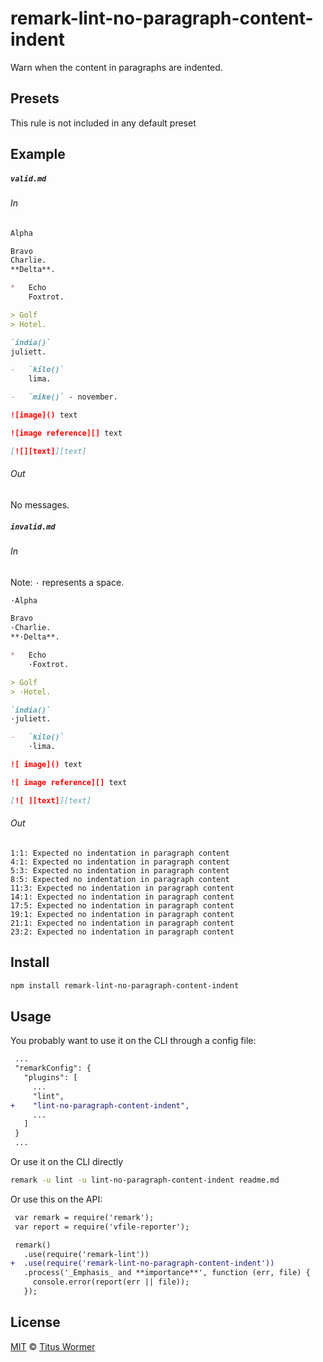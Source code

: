 <!--This file is generated-->

# remark-lint-no-paragraph-content-indent

Warn when the content in paragraphs are indented.

## Presets

This rule is not included in any default preset

## Example

##### `valid.md`

###### In

```markdown
Alpha

Bravo
Charlie.
**Delta**.

*   Echo
    Foxtrot.

> Golf
> Hotel.

`india()`
juliett.

-   `kilo()`
    lima.

-   `mike()` - november.

![image]() text

![image reference][] text

[![][text]][text]
```

###### Out

No messages.

##### `invalid.md`

###### In

Note: `·` represents a space.

```markdown
·Alpha

Bravo
·Charlie.
**·Delta**.

*   Echo
    ·Foxtrot.

> Golf
> ·Hotel.

`india()`
·juliett.

-   `kilo()`
    ·lima.

![ image]() text

![ image reference][] text

[![ ][text]][text]
```

###### Out

```text
1:1: Expected no indentation in paragraph content
4:1: Expected no indentation in paragraph content
5:3: Expected no indentation in paragraph content
8:5: Expected no indentation in paragraph content
11:3: Expected no indentation in paragraph content
14:1: Expected no indentation in paragraph content
17:5: Expected no indentation in paragraph content
19:1: Expected no indentation in paragraph content
21:1: Expected no indentation in paragraph content
23:2: Expected no indentation in paragraph content
```

## Install

```sh
npm install remark-lint-no-paragraph-content-indent
```

## Usage

You probably want to use it on the CLI through a config file:

```diff
 ...
 "remarkConfig": {
   "plugins": [
     ...
     "lint",
+    "lint-no-paragraph-content-indent",
     ...
   ]
 }
 ...
```

Or use it on the CLI directly

```sh
remark -u lint -u lint-no-paragraph-content-indent readme.md
```

Or use this on the API:

```diff
 var remark = require('remark');
 var report = require('vfile-reporter');

 remark()
   .use(require('remark-lint'))
+  .use(require('remark-lint-no-paragraph-content-indent'))
   .process('_Emphasis_ and **importance**', function (err, file) {
     console.error(report(err || file));
   });
```

## License

[MIT](https://github.com/remarkjs/remark-lint/blob/master/license) © [Titus Wormer](http://wooorm.com)
